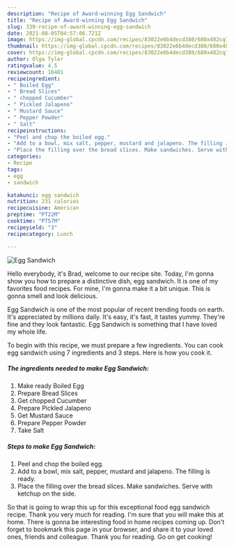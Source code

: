 ```yaml
---
description: "Recipe of Award-winning Egg Sandwich"
title: "Recipe of Award-winning Egg Sandwich"
slug: 339-recipe-of-award-winning-egg-sandwich
date: 2021-08-05T04:57:06.721Z
image: https://img-global.cpcdn.com/recipes/83022e6b4decd380/680x482cq70/egg-sandwich-recipe-main-photo.jpg
thumbnail: https://img-global.cpcdn.com/recipes/83022e6b4decd380/680x482cq70/egg-sandwich-recipe-main-photo.jpg
cover: https://img-global.cpcdn.com/recipes/83022e6b4decd380/680x482cq70/egg-sandwich-recipe-main-photo.jpg
author: Olga Tyler
ratingvalue: 4.5
reviewcount: 16401
recipeingredient:
- " Boiled Egg"
- " Bread Slices"
- " chopped Cucumber"
- " Pickled Jalapeno"
- " Mustard Sauce"
- " Pepper Powder"
- " Salt"
recipeinstructions:
- "Peel and chop the boiled egg."
- "Add to a bowl, mix salt, pepper, mustard and jalapeno. The filling is ready."
- "Place the filling over the bread slices. Make sandwiches. Serve with ketchup on the side."
categories:
- Recipe
tags:
- egg
- sandwich

katakunci: egg sandwich 
nutrition: 231 calories
recipecuisine: American
preptime: "PT22M"
cooktime: "PT57M"
recipeyield: "3"
recipecategory: Lunch

---
```



![Egg Sandwich](https://img-global.cpcdn.com/recipes/83022e6b4decd380/680x482cq70/egg-sandwich-recipe-main-photo.jpg)

Hello everybody, it's Brad, welcome to our recipe site. Today, I'm gonna show you how to prepare a distinctive dish, egg sandwich. It is one of my favorites food recipes. For mine, I'm gonna make it a bit unique. This is gonna smell and look delicious.

Egg Sandwich is one of the most popular of recent trending foods on earth. It's appreciated by millions daily. It's easy, it's fast, it tastes yummy. They're fine and they look fantastic. Egg Sandwich is something that I have loved my whole life.




To begin with this recipe, we must prepare a few ingredients. You can cook egg sandwich using 7 ingredients and 3 steps. Here is how you cook it.

<!--inarticleads1-->

##### The ingredients needed to make Egg Sandwich:

1. Make ready  Boiled Egg
1. Prepare  Bread Slices
1. Get  chopped Cucumber
1. Prepare  Pickled Jalapeno
1. Get  Mustard Sauce
1. Prepare  Pepper Powder
1. Take  Salt




<!--inarticleads2-->

##### Steps to make Egg Sandwich:

1. Peel and chop the boiled egg.
1. Add to a bowl, mix salt, pepper, mustard and jalapeno. The filling is ready.
1. Place the filling over the bread slices. Make sandwiches. Serve with ketchup on the side.




So that is going to wrap this up for this exceptional food egg sandwich recipe. Thank you very much for reading. I'm sure that you will make this at home. There is gonna be interesting food in home recipes coming up. Don't forget to bookmark this page in your browser, and share it to your loved ones, friends and colleague. Thank you for reading. Go on get cooking!
